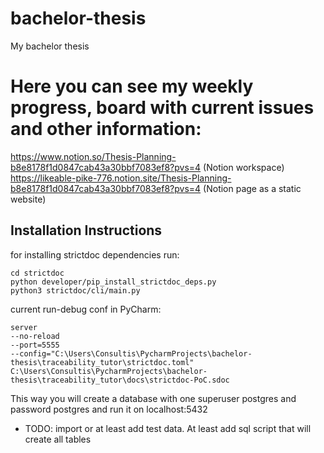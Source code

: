 # bachelor-thesis
My bachelor thesis


# Here you can see my weekly progress, board with current issues and other information:  
https://www.notion.so/Thesis-Planning-b8e8178f1d0847cab43a30bbf7083ef8?pvs=4  (Notion workspace)   
https://likeable-pike-776.notion.site/Thesis-Planning-b8e8178f1d0847cab43a30bbf7083ef8?pvs=4 (Notion page as a static website)  

## Installation Instructions
for installing strictdoc dependencies run:  
```
cd strictdoc
python developer/pip_install_strictdoc_deps.py
python3 strictdoc/cli/main.py
```

current run-debug conf in PyCharm:
```
server
--no-reload
--port=5555
--config="C:\Users\Consultis\PycharmProjects\bachelor-thesis\traceability_tutor\strictdoc.toml"
C:\Users\Consultis\PycharmProjects\bachelor-thesis\traceability_tutor\docs\strictdoc-PoC.sdoc
```
This way you will create a database with one superuser postgres and password postgres and run it on localhost:5432  

* TODO: import or at least add test data. At least add sql script that will create all tables